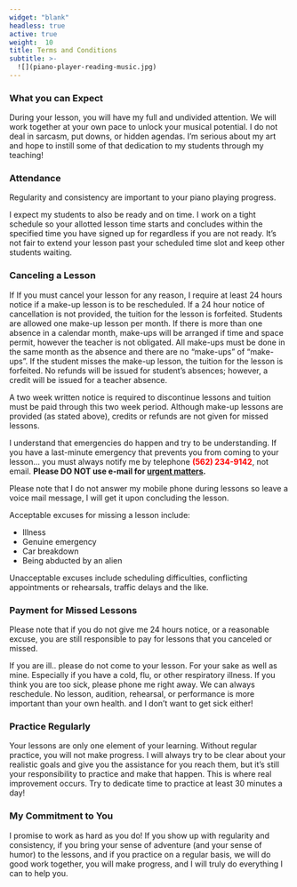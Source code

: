 ```yaml
---
widget: "blank"
headless: true
active: true
weight:  10
title: Terms and Conditions
subtitle: >-
  ![](piano-player-reading-music.jpg)
---
```


### What you can Expect

During your lesson, you will have my full and undivided attention. We will work together at your own pace to unlock your musical potential. I do not deal in sarcasm, put downs, or hidden agendas. I’m serious about my art and hope to instill some of that dedication to my students through my teaching!

### Attendance

Regularity and consistency are important to your piano playing progress.

I expect my students to also be ready and on time. I work on a tight schedule so your allotted lesson time starts and concludes within the specified time you have signed up for regardless if you are not ready. It’s not fair to extend your lesson past your scheduled time slot and keep other students waiting.

### Canceling a Lesson

If If you must cancel your lesson for any reason, I require at least 24 hours notice if a make-up lesson is to be rescheduled. If a 24 hour notice of cancellation is not provided, the tuition for the lesson is forfeited. Students are allowed one make-up lesson per month. If there is more than one absence in a calendar month, make-ups will be arranged if time and space permit, however the teacher is not obligated. All make-ups must be done in the same month as the absence and there are no “make-ups” of “make-ups”. If the student misses the make-up lesson, the tuition for the lesson is forfeited. No refunds will be issued for student’s absences; however, a credit will be issued for a teacher absence.

A two week written notice is required to discontinue lessons and tuition must be paid through this two week period. Although make-up lessons are provided (as stated above), credits or refunds are not given for missed lessons.

I understand that emergencies do happen and try to be understanding. If you have a last-minute emergency that prevents you from coming to your lesson...
you must always notify me by telephone **<span style="color: red;">(562) 234-9142</span>**, not email. **Please DO NOT use e-mail for <span style="text-decoration: underline;">urgent matters</span>.**

Please note that I do not answer my mobile phone during lessons so leave a voice mail message, I will get it upon concluding the lesson.

Acceptable excuses for missing a lesson include:

* Illness
* Genuine emergency
* Car breakdown
* Being abducted by an alien

Unacceptable excuses include scheduling difficulties, conflicting appointments or rehearsals, traffic delays and the like.

### Payment for Missed Lessons

Please note that if you do not give me 24 hours notice, or a reasonable excuse, you are still responsible to pay for lessons that you canceled or missed.

If you are ill..  please do not come to your lesson. For your sake as well as mine. Especially if you have a cold, flu, or other respiratory illness. If you think you are too sick, please phone me right away. We can always reschedule. No lesson, audition, rehearsal, or performance is more important than your own health. and I don’t want to get sick either!

### Practice Regularly

Your lessons are only one element of your learning. Without regular practice, you will not make progress. I will always try to be clear about your realistic goals and give you the assistance for you reach them, but it’s still your responsibility to practice and make that happen. This is where real improvement occurs. Try to dedicate time to practice at least 30 minutes a day!

### My Commitment to You

I  promise to work as hard as you do! If you show up with regularity and consistency, if you bring your sense of adventure (and your sense of humor) to the lessons, and if you practice on a regular basis, we will do good work together, you will make progress, and I will truly do everything I can to help you.
